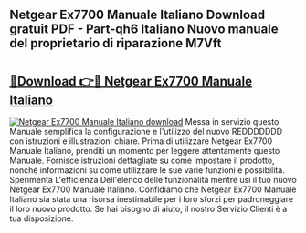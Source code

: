 ## Netgear Ex7700 Manuale Italiano Download gratuit PDF - Part-qh6 Italiano Nuovo manuale del proprietario di riparazione M7Vft

# <h2><a href="http://df9shql.blite.top/?on=Netgear+Ex7700+Manuale+Italiano">🔗Download 👉🔴 Netgear Ex7700 Manuale Italiano</a></h2>

[![Netgear Ex7700 Manuale Italiano download](https://i.imgur.com/lujVjoI.png)](http://df9shql.blite.top/?on=Netgear+Ex7700+Manuale+Italiano)
Messa in servizio questo Manuale semplifica la configurazione e l'utilizzo del nuovo REDDDDDDD con istruzioni e illustrazioni chiare. Prima di utilizzare Netgear Ex7700 Manuale Italiano, prenditi un momento per leggere attentamente questo Manuale. Fornisce istruzioni dettagliate su come impostare il prodotto, nonché informazioni su come utilizzare le sue varie funzioni e possibilità. Sperimenta L'efficienza Dell'elenco delle funzionalità mentre usi il tuo nuovo Netgear Ex7700 Manuale Italiano. Confidiamo che Netgear Ex7700 Manuale Italiano sia stata una risorsa inestimabile per i loro sforzi per padroneggiare il loro nuovo prodotto. Se hai bisogno di aiuto, il nostro Servizio Clienti è a tua disposizione.

